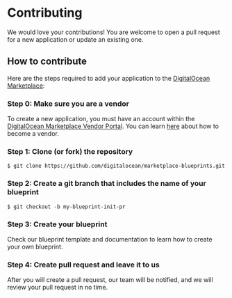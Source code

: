 # Contributing
We would love your contributions! You are welcome to open a pull request for a new application or update an existing one.

## How to contribute
Here are the steps required to add your application to the [DigitalOcean Marketplace](https://marketplace.digitalocean.com/):

### Step 0: Make sure you are a vendor
To create a new application, you must have an account within the [DigitalOcean Marketplace Vendor Portal](https://cloud.digitalocean.com/vendorportal). 
You can learn [here](https://marketplace.digitalocean.com/vendors) about how to become a vendor.

### Step 1: Clone (or fork) the repository
```shell
$ git clone https://github.com/digitalocean/marketplace-blueprints.git
```

### Step 2: Create a git branch that includes the name of your blueprint
```shell
$ git checkout -b my-blueprint-init-pr
```

### Step 3: Create your blueprint
Check our blueprint template and documentation to learn how to create your own blueprint.

### Step 4: Create pull request and leave it to us
After you will create a pull request, our team will be notified, and we will review your pull request in no time.

